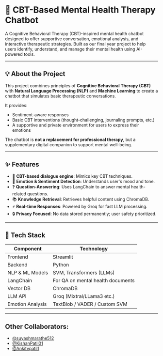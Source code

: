 # 🧠 CBT-Based Mental Health Therapy Chatbot

A Cognitive Behavioral Therapy (CBT)-inspired mental health chatbot designed to offer supportive conversation, emotional analysis, and interactive therapeutic strategies. Built as our final year project to help users identify, understand, and manage their mental health using AI-powered tools.

---


## 💡 About the Project

This project combines principles of **Cognitive Behavioral Therapy (CBT)** with **Natural Language Processing (NLP)** and **Machine Learning** to create a chatbot that simulates basic therapeutic conversations.

It provides:
- Sentiment-aware responses
- Basic CBT interventions (thought-challenging, journaling prompts, etc.)
- A supportive and private environment for users to express their emotions

The chatbot is **not a replacement for professional therapy**, but a supplementary digital companion to support mental well-being.

---

## ✨ Features

- 🧠 **CBT-based dialogue engine**: Mimics key CBT techniques.
- 💬 **Emotion & Sentiment Detection**: Understands user's mood and tone.
- ❓ **Question-Answering**: Uses LangChain to answer mental health-related questions.
- 📚 **Knowledge Retrieval**: Retrieves helpful content using ChromaDB.
- ⚡ **Real-time Responses**: Powered by Groq for fast LLM processing.
- 🔒 **Privacy Focused**: No data stored permanently; user safety prioritized.

---

## 🔧 Tech Stack

| Component            | Technology                         |
|---------------------|-------------------------------------|
| Frontend            | Streamlit                           |
| Backend             | Python                              |
| NLP & ML Models     | SVM, Transformers (LLMs)            |
| LangChain           | For QA on mental health documents   |
| Vector DB           | ChromaDB                            |
| LLM API             | Groq (Mixtral/LLama3 etc.)          |
| Emotion Analysis    | TextBlob / VADER / Custom SVM       |

---

## Other Collaborators:

- [@suyashmarathe512](https://github.com/suyashmarathe512)
- [@KishanPatil01](https://github.com/KishanPatil01)
- [@Ankitvpatil1](https://github.com/Ankitvpatil1)

